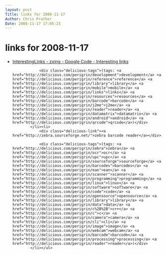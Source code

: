 ```yaml
---
layout: post
Title: links for 2008-11-17  
Author: Chris Prather
Date: 2008-11-17 17:05:23
---
```


# links for 2008-11-17
<ul class="delicious"><li>
                <div class="delicious-link"><a href="http://code.google.com/p/zxing/wiki/InterestingLinks">InterestingLinks - zxing - Google Code - Interesting links</a></div>
                
                <div class="delicious-tags">(tags: <a href="http://delicious.com/perigrin/development">development</a> <a href="http://delicious.com/perigrin/reference">reference</a> <a href="http://delicious.com/perigrin/library">library</a> <a href="http://delicious.com/perigrin/mobile">mobile</a> <a href="http://delicious.com/perigrin/links">links</a> <a href="http://delicious.com/perigrin/resources">resources</a> <a href="http://delicious.com/perigrin/barcode">barcode</a> <a href="http://delicious.com/perigrin/j2me">j2me</a> <a href="http://delicious.com/perigrin/reader">reader</a> <a href="http://delicious.com/perigrin/datamatrix">datamatrix</a> <a href="http://delicious.com/perigrin/android">android</a> <a href="http://delicious.com/perigrin/qrcode">qrcode</a>)</div>
            </li><li>
                <div class="delicious-link"><a href="http://zebra.sourceforge.net/">zebra barcode reader</a></div>
                
                <div class="delicious-tags">(tags: <a href="http://delicious.com/perigrin/zebra">zebra</a> <a href="http://delicious.com/perigrin/ocr">ocr</a> <a href="http://delicious.com/perigrin/upc">upc</a> <a href="http://delicious.com/perigrin/sourceforge">sourceforge</a> <a href="http://delicious.com/perigrin/barcodes">barcodes</a> <a href="http://delicious.com/perigrin/ean">ean</a> <a href="http://delicious.com/perigrin/scanner">scanner</a> <a href="http://delicious.com/perigrin/programming">programming</a> <a href="http://delicious.com/perigrin/linux">linux</a> <a href="http://delicious.com/perigrin/software">software</a> <a href="http://delicious.com/perigrin/code">code</a> <a href="http://delicious.com/perigrin/opensource">opensource</a> <a href="http://delicious.com/perigrin/library">library</a> <a href="http://delicious.com/perigrin/data">data</a> <a href="http://delicious.com/perigrin/c%2B%2B">c++</a> <a href="http://delicious.com/perigrin/c">c</a> <a href="http://delicious.com/perigrin/camera">camera</a> <a href="http://delicious.com/perigrin/cli">cli</a> <a href="http://delicious.com/perigrin/image">image</a> <a href="http://delicious.com/perigrin/webcam">webcam</a> <a href="http://delicious.com/perigrin/barcode">barcode</a> <a href="http://delicious.com/perigrin/processing">processing</a> <a href="http://delicious.com/perigrin/reader">reader</a>)</div>
            </li></ul>
